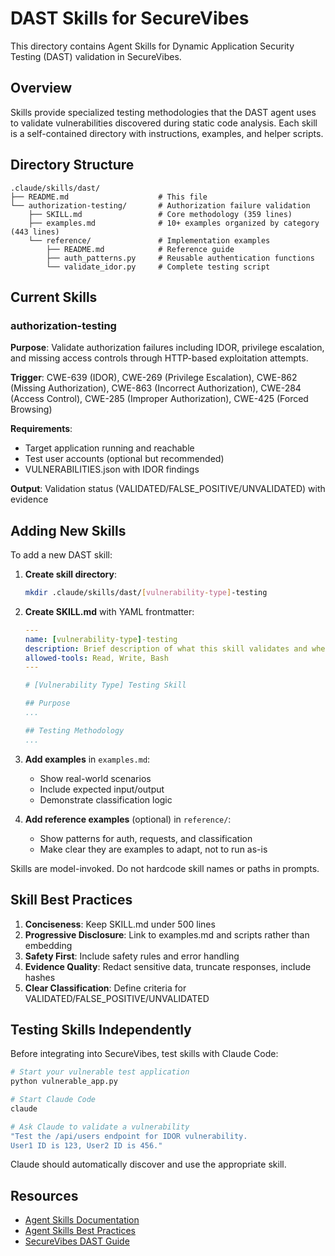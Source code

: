 # DAST Skills for SecureVibes

This directory contains Agent Skills for Dynamic Application Security Testing (DAST) validation in SecureVibes.

## Overview

Skills provide specialized testing methodologies that the DAST agent uses to validate vulnerabilities discovered during static code analysis. Each skill is a self-contained directory with instructions, examples, and helper scripts.

## Directory Structure

```
.claude/skills/dast/
├── README.md                    # This file
└── authorization-testing/       # Authorization failure validation
    ├── SKILL.md                 # Core methodology (359 lines)
    ├── examples.md              # 10+ examples organized by category (443 lines)
    └── reference/               # Implementation examples
        ├── README.md            # Reference guide
        ├── auth_patterns.py     # Reusable authentication functions
        └── validate_idor.py     # Complete testing script
```

## Current Skills

### authorization-testing
**Purpose**: Validate authorization failures including IDOR, privilege escalation, and missing access controls through HTTP-based exploitation attempts.

**Trigger**: CWE-639 (IDOR), CWE-269 (Privilege Escalation), CWE-862 (Missing Authorization), CWE-863 (Incorrect Authorization), CWE-284 (Access Control), CWE-285 (Improper Authorization), CWE-425 (Forced Browsing)

**Requirements**:
- Target application running and reachable
- Test user accounts (optional but recommended)
- VULNERABILITIES.json with IDOR findings

**Output**: Validation status (VALIDATED/FALSE_POSITIVE/UNVALIDATED) with evidence

## Adding New Skills

To add a new DAST skill:

1. **Create skill directory**:
   ```bash
   mkdir .claude/skills/dast/[vulnerability-type]-testing
   ```

2. **Create SKILL.md** with YAML frontmatter:
   ```yaml
   ---
   name: [vulnerability-type]-testing
   description: Brief description of what this skill validates and when to use it
   allowed-tools: Read, Write, Bash
   ---
   
   # [Vulnerability Type] Testing Skill
   
   ## Purpose
   ...
   
   ## Testing Methodology
   ...
   ```

3. **Add examples** in `examples.md`:
   - Show real-world scenarios
   - Include expected input/output
   - Demonstrate classification logic

4. **Add reference examples** (optional) in `reference/`:
   - Show patterns for auth, requests, and classification
   - Make clear they are examples to adapt, not to run as-is

Skills are model-invoked. Do not hardcode skill names or paths in prompts.

## Skill Best Practices

1. **Conciseness**: Keep SKILL.md under 500 lines
2. **Progressive Disclosure**: Link to examples.md and scripts rather than embedding
3. **Safety First**: Include safety rules and error handling
4. **Evidence Quality**: Redact sensitive data, truncate responses, include hashes
5. **Clear Classification**: Define criteria for VALIDATED/FALSE_POSITIVE/UNVALIDATED

## Testing Skills Independently

Before integrating into SecureVibes, test skills with Claude Code:

```bash
# Start your vulnerable test application
python vulnerable_app.py

# Start Claude Code
claude

# Ask Claude to validate a vulnerability
"Test the /api/users endpoint for IDOR vulnerability. 
User1 ID is 123, User2 ID is 456."
```

Claude should automatically discover and use the appropriate skill.

## Resources

- [Agent Skills Documentation](https://docs.anthropic.com/en/docs/agents-and-tools/agent-skills/overview)
- [Agent Skills Best Practices](https://docs.anthropic.com/en/docs/agents-and-tools/agent-skills/best-practices)
- [SecureVibes DAST Guide](../../docs/DAST_GUIDE.md)
